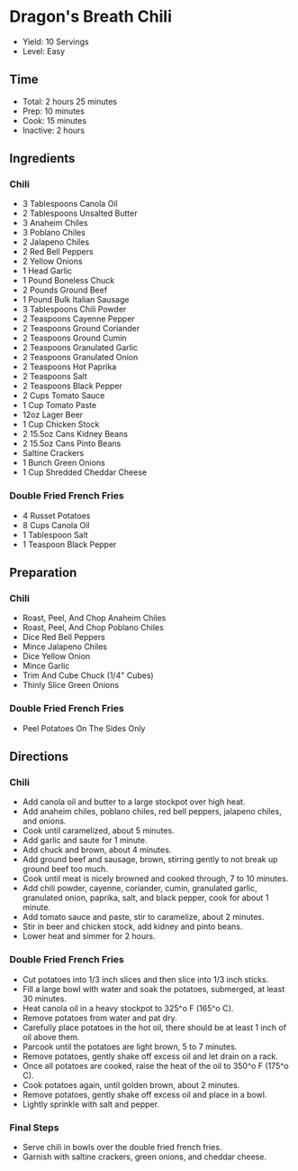 # Dragon's Breath Chili

* Yield: 10 Servings
* Level: Easy

## Time

* Total: 2 hours 25 minutes
* Prep: 10 minutes
* Cook: 15 minutes
* Inactive: 2 hours

## Ingredients

### Chili

* 3 Tablespoons Canola Oil
* 2 Tablespoons Unsalted Butter
* 3 Anaheim Chiles
* 3 Poblano Chiles
* 2 Jalapeno Chiles
* 2 Red Bell Peppers
* 2 Yellow Onions
* 1 Head Garlic
* 1 Pound Boneless Chuck
* 2 Pounds Ground Beef
* 1 Pound Bulk Italian Sausage
* 3 Tablespoons Chili Powder
* 2 Teaspoons Cayenne Pepper
* 2 Teaspoons Ground Coriander
* 2 Teaspoons Ground Cumin
* 2 Teaspoons Granulated Garlic 
* 2 Teaspoons Granulated Onion
* 2 Teaspoons Hot Paprika
* 2 Teaspoons Salt
* 2 Teaspoons Black Pepper
* 2 Cups Tomato Sauce
* 1 Cup Tomato Paste
* 12oz Lager Beer
* 1 Cup Chicken Stock
* 2 15.5oz Cans Kidney Beans
* 2 15.5oz Cans Pinto Beans
* Saltine Crackers
* 1 Bunch Green Onions
* 1 Cup Shredded Cheddar Cheese

### Double Fried French Fries

* 4 Russet Potatoes
* 8 Cups Canola Oil
* 1 Tablespoon Salt
* 1 Teaspoon Black Pepper

## Preparation

### Chili

* Roast, Peel, And Chop Anaheim Chiles
* Roast, Peel, And Chop Poblano Chiles
* Dice Red Bell Peppers
* Mince Jalapeno Chiles
* Dice Yellow Onion
* Mince Garlic
* Trim And Cube Chuck (1/4" Cubes)
* Thinly Slice Green Onions

### Double Fried French Fries

* Peel Potatoes On The Sides Only

## Directions

### Chili

* Add canola oil and butter to a large stockpot over high heat.
* Add anaheim chiles, poblano chiles, red bell peppers, jalapeno chiles, and onions.
* Cook until caramelized, about 5 minutes.
* Add garlic and saute for 1 minute.
* Add chuck and brown, about 4 minutes.
* Add ground beef and sausage, brown, stirring gently to not break up ground beef too much.
* Cook until meat is nicely browned and cooked through, 7 to 10 minutes.
* Add chili powder, cayenne, coriander, cumin, granulated garlic, granulated onion, paprika, salt, and black pepper, cook for about 1 minute.
* Add tomato sauce and paste, stir to caramelize, about 2 minutes.
* Stir in beer and chicken stock, add kidney and pinto beans.
* Lower heat and simmer for 2 hours.

### Double Fried French Fries

* Cut potatoes into 1/3 inch slices and then slice into 1/3 inch sticks.
* Fill a large bowl with water and soak the potatoes, submerged, at least 30 minutes.
* Heat canola oil in a heavy stockpot to 325^o F (165^o C).
* Remove potatoes from water and pat dry.
* Carefully place potatoes in the hot oil, there should be at least 1 inch of oil above them.
* Parcook until the potatoes are light brown, 5 to 7 minutes.
* Remove potatoes, gently shake off excess oil and let drain on a rack.
* Once all potatoes are cooked, raise the heat of the oil to 350^o F (175^o C).
* Cook potatoes again, until golden brown, about 2 minutes.
* Remove potatoes, gently shake off excess oil and place in a bowl.
* Lightly sprinkle with salt and pepper.

### Final Steps

* Serve chili in bowls over the double fried french fries.
* Garnish with saltine crackers, green onions, and cheddar cheese.
